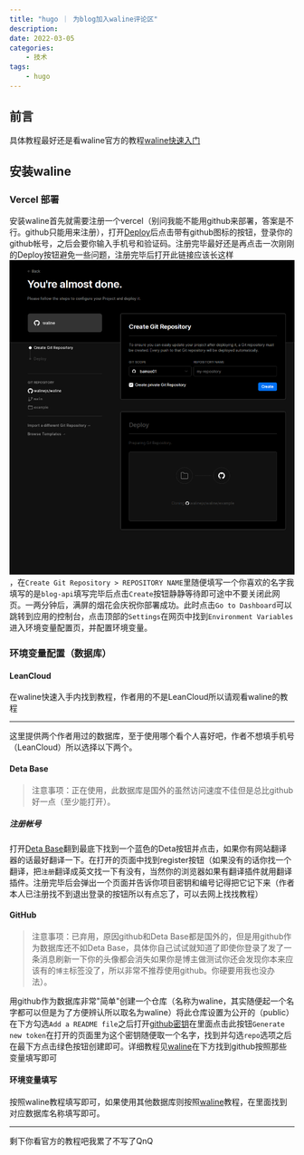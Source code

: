 ```yaml
---
title: "hugo ｜ 为blog加入waline评论区"
description: 
date: 2022-03-05
categories:
    - 技术
tags:
    - hugo
---
```


## 前言
具体教程最好还是看waline官方的教程[waline快速入门](https://waline.js.org/guide/get-started.html#vercel-%E9%83%A8%E7%BD%B2-%E6%9C%8D%E5%8A%A1%E7%AB%AF)
## 安装waline
### Vercel 部署
安装waline首先就需要注册一个vercel（别问我能不能用github来部署，答案是不行。github只能用来注册），打开[Deploy](https://vercel.com/import/project?template=https://github.com/walinejs/waline/tree/main/example)后点击带有github图标的按钮，登录你的github帐号，之后会要你输入手机号和验证码。注册完毕最好还是再点击一次刚刚的Deploy按钮避免一些问题，注册完毕后打开此链接应该长这样![](Deploy.png)，在`Create Git Repository > REPOSITORY NAME`里随便填写一个你喜欢的名字我填写的是`blog-api`填写完毕后点击`Create`按钮静静等待即可途中不要关闭此网页。一两分钟后，满屏的烟花会庆祝你部署成功。此时点击`Go to Dashboard`可以跳转到应用的控制台，点击顶部的`Settings`在网页中找到`Environment Variables`进入环境变量配置页，并配置环境变量。
### 环境变量配置（数据库）
#### LeanCloud
在waline快速入手内找到教程，作者用的不是LeanCloud所以请观看waline的教程

---

这里提供两个作者用过的数据库，至于使用哪个看个人喜好吧，作者不想填手机号（LeanCloud）所以选择以下两个。
#### Deta Base
>注意事项：正在使用，此数据库是国外的虽然访问速度不佳但是总比github好一点（至少能打开）。
##### 注册帐号
打开[Deta Base](https://docs.deta.sh/docs/base/about/)翻到最底下找到一个蓝色的Deta按钮并点击，如果你有网站翻译器的话最好翻译一下。在打开的页面中找到register按钮（如果没有的话你找一个翻译，把`注册`翻译成英文找一下有没有，当然你的浏览器如果有翻译插件就用翻译插件。注册完毕后会弹出一个页面并告诉你项目密钥和编号记得把它记下来（作者本人已注册找不到退出登录的按钮所以有点忘了，可以去网上找找教程）
#### GitHub
>注意事项：已弃用，原因github和Deta Base都是国外的，但是用github作为数据库还不如Deta Base，具体你自己试试就知道了即使你登录了发了一条消息刷新一下你的头像都会消失如果你是博主做测试你还会发现你本来应该有的`博主`标签没了，所以非常不推荐使用github。你硬要用我也没办法）。

用github作为数据库非常"简单"创建一个仓库（名称为waline，其实随便起一个名字都可以但是为了方便辨认所以取名为waline）将此仓库设置为公开的（public）在下方勾选`Add a README file`之后打开[github密钥](https://github.com/settings/tokens)在里面点击此按钮`Generate new token`在打开的页面里为这个密钥随便取一个名字，找到并勾选`repo`选项之后在最下方点击绿色按钮创建即可。详细教程见[waline](https://waline.js.org/guide/server/databases.html#cloudbase)在下方找到github按照那些变量填写即可
#### 环境变量填写
按照waline教程填写即可，如果使用其他数据库则按照[waline](https://waline.js.org/guide/server/databases.html#cloudbase)教程，在里面找到对应数据库名称填写即可。

---

剩下你看官方的教程吧我累了不写了QnQ